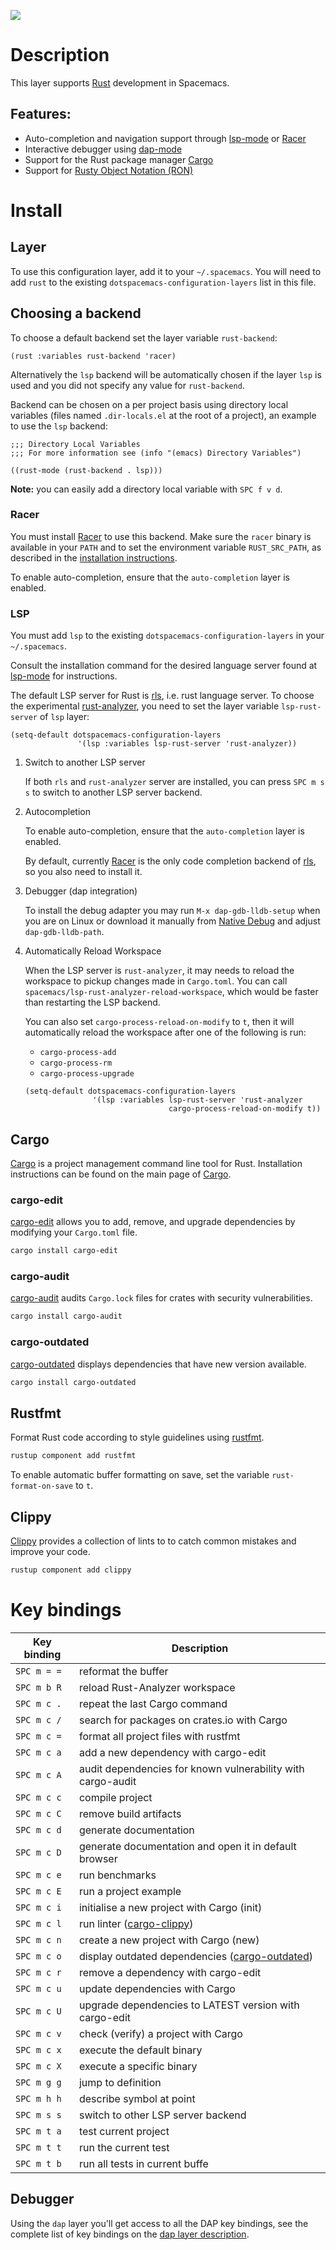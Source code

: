 ![](img/rust.png)

# Description

This layer supports [Rust](https://www.rust-lang.org) development in
Spacemacs.

## Features:

-   Auto-completion and navigation support through
    [lsp-mode](https://github.com/emacs-lsp/lsp-mode) or
    [Racer](https://github.com/phildawes/racer)
-   Interactive debugger using
    [dap-mode](https://github.com/emacs-lsp/dap-mode)
-   Support for the Rust package manager
    [Cargo](http://doc.crates.io/index.html)
-   Support for [Rusty Object Notation
    (RON)](https://github.com/nabero/ron-mode)

# Install

## Layer

To use this configuration layer, add it to your `~/.spacemacs`. You will
need to add `rust` to the existing `dotspacemacs-configuration-layers`
list in this file.

## Choosing a backend

To choose a default backend set the layer variable `rust-backend`:

``` elisp
(rust :variables rust-backend 'racer)
```

Alternatively the `lsp` backend will be automatically chosen if the
layer `lsp` is used and you did not specify any value for
`rust-backend`.

Backend can be chosen on a per project basis using directory local
variables (files named `.dir-locals.el` at the root of a project), an
example to use the `lsp` backend:

``` elisp
;;; Directory Local Variables
;;; For more information see (info "(emacs) Directory Variables")

((rust-mode (rust-backend . lsp)))
```

**Note:** you can easily add a directory local variable with
`SPC f v d`.

### Racer

You must install [Racer](https://github.com/phildawes/racer) to use this
backend. Make sure the `racer` binary is available in your `PATH` and to
set the environment variable `RUST_SRC_PATH`, as described in the
[installation
instructions](https://github.com/phildawes/racer#installation).

To enable auto-completion, ensure that the `auto-completion` layer is
enabled.

### LSP

You must add `lsp` to the existing `dotspacemacs-configuration-layers`
in your `~/.spacemacs`.

Consult the installation command for the desired language server found
at [lsp-mode](https://github.com/emacs-lsp/lsp-mode) for instructions.

The default LSP server for Rust is
[rls](https://github.com/rust-lang/rls), i.e. rust language server. To
choose the experimental
[rust-analyzer](https://github.com/rust-analyzer/rust-analyzer), you
need to set the layer variable `lsp-rust-server` of `lsp` layer:

``` elisp
(setq-default dotspacemacs-configuration-layers
               '(lsp :variables lsp-rust-server 'rust-analyzer))
```

1.  Switch to another LSP server

    If both `rls` and `rust-analyzer` server are installed, you can
    press `SPC m s s` to switch to another LSP server backend.

2.  Autocompletion

    To enable auto-completion, ensure that the `auto-completion` layer
    is enabled.

    By default, currently [Racer](https://github.com/phildawes/racer) is
    the only code completion backend of
    [rls](https://github.com/rust-lang/rls), so you also need to install
    it.

3.  Debugger (dap integration)

    To install the debug adapter you may run `M-x dap-gdb-lldb-setup`
    when you are on Linux or download it manually from [Native
    Debug](https://marketplace.visualstudio.com/items?itemName=webfreak.debug)
    and adjust `dap-gdb-lldb-path`.

4.  Automatically Reload Workspace

    When the LSP server is `rust-analyzer`, it may needs to reload the
    workspace to pickup changes made in `Cargo.toml`. You can call
    `spacemacs/lsp-rust-analyzer-reload-workspace`, which would be
    faster than restarting the LSP backend.

    You can also set `cargo-process-reload-on-modify` to `t`, then it
    will automatically reload the workspace after one of the following
    is run:

    -   `cargo-process-add`
    -   `cargo-process-rm`
    -   `cargo-process-upgrade`

    ``` elisp
    (setq-default dotspacemacs-configuration-layers
                   '(lsp :variables lsp-rust-server 'rust-analyzer
                                    cargo-process-reload-on-modify t))
    ```

## Cargo

[Cargo](http://doc.crates.io/index.html) is a project management command
line tool for Rust. Installation instructions can be found on the main
page of [Cargo](http://doc.crates.io/index.html).

### cargo-edit

[cargo-edit](https://github.com/killercup/cargo-edit) allows you to add,
remove, and upgrade dependencies by modifying your `Cargo.toml` file.

``` bash
cargo install cargo-edit
```

### cargo-audit

[cargo-audit](https://github.com/RustSec/cargo-audit) audits
`Cargo.lock` files for crates with security vulnerabilities.

``` bash
cargo install cargo-audit
```

### cargo-outdated

[cargo-outdated](https://github.com/kbknapp/cargo-outdated) displays
dependencies that have new version available.

``` bash
cargo install cargo-outdated
```

## Rustfmt

Format Rust code according to style guidelines using
[rustfmt](https://github.com/rust-lang-nursery/rustfmt).

``` bash
rustup component add rustfmt
```

To enable automatic buffer formatting on save, set the variable
`rust-format-on-save` to `t`.

## Clippy

[Clippy](https://github.com/rust-lang/rust-clippy) provides a collection
of lints to to catch common mistakes and improve your code.

``` bash
rustup component add clippy
```

# Key bindings

| Key binding | Description                                                                                 |
|-------------|---------------------------------------------------------------------------------------------|
| `SPC m = =` | reformat the buffer                                                                         |
| `SPC m b R` | reload Rust-Analyzer workspace                                                              |
| `SPC m c .` | repeat the last Cargo command                                                               |
| `SPC m c /` | search for packages on crates.io with Cargo                                                 |
| `SPC m c =` | format all project files with rustfmt                                                       |
| `SPC m c a` | add a new dependency with cargo-edit                                                        |
| `SPC m c A` | audit dependencies for known vulnerability with cargo-audit                                 |
| `SPC m c c` | compile project                                                                             |
| `SPC m c C` | remove build artifacts                                                                      |
| `SPC m c d` | generate documentation                                                                      |
| `SPC m c D` | generate documentation and open it in default browser                                       |
| `SPC m c e` | run benchmarks                                                                              |
| `SPC m c E` | run a project example                                                                       |
| `SPC m c i` | initialise a new project with Cargo (init)                                                  |
| `SPC m c l` | run linter ([cargo-clippy](https://github.com/arcnmx/cargo-clippy))                         |
| `SPC m c n` | create a new project with Cargo (new)                                                       |
| `SPC m c o` | display outdated dependencies ([cargo-outdated](https://github.com/kbknapp/cargo-outdated)) |
| `SPC m c r` | remove a dependency with cargo-edit                                                         |
| `SPC m c u` | update dependencies with Cargo                                                              |
| `SPC m c U` | upgrade dependencies to LATEST version with cargo-edit                                      |
| `SPC m c v` | check (verify) a project with Cargo                                                         |
| `SPC m c x` | execute the default binary                                                                  |
| `SPC m c X` | execute a specific binary                                                                   |
| `SPC m g g` | jump to definition                                                                          |
| `SPC m h h` | describe symbol at point                                                                    |
| `SPC m s s` | switch to other LSP server backend                                                          |
| `SPC m t a` | test current project                                                                        |
| `SPC m t t` | run the current test                                                                        |
| `SPC m t b` | run all tests in current buffe                                                              |

## Debugger

Using the `dap` layer you'll get access to all the DAP key bindings, see
the complete list of key bindings on the [dap layer
description](https://github.com/syl20bnr/spacemacs/tree/develop/layers/%2Btools/dap#key-bindings).
